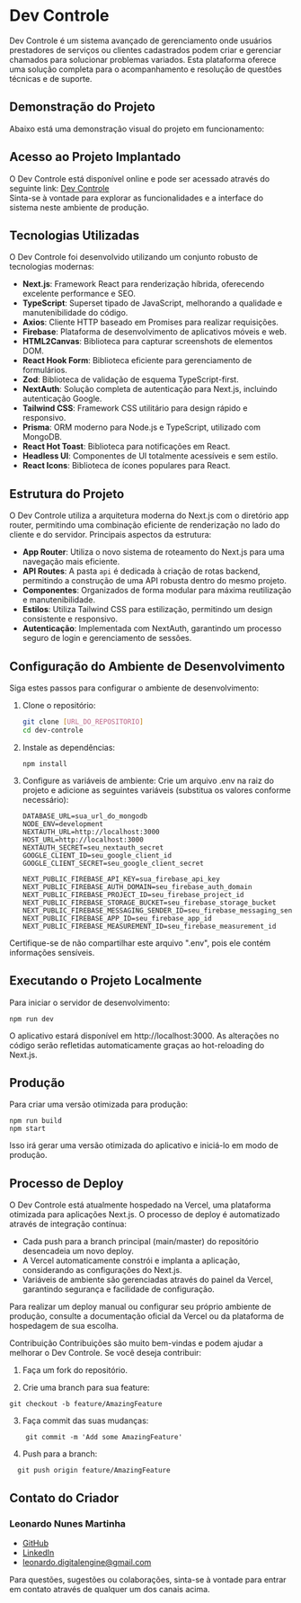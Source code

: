 # Dev Controle

Dev Controle é um sistema avançado de gerenciamento onde usuários prestadores de serviços ou clientes cadastrados podem criar e gerenciar chamados para solucionar problemas variados. Esta plataforma oferece uma solução completa para o acompanhamento e resolução de questões técnicas e de suporte.

## Demonstração do Projeto
Abaixo está uma demonstração visual do projeto em funcionamento:  

## Acesso ao Projeto Implantado
O Dev Controle está disponível online e pode ser acessado através do seguinte link:  [Dev Controle](https://dev-controle-orcin.vercel.app/)  
Sinta-se à vontade para explorar as funcionalidades e a interface do sistema neste ambiente de produção.

## Tecnologias Utilizadas
O Dev Controle foi desenvolvido utilizando um conjunto robusto de tecnologias modernas:
- **Next.js**: Framework React para renderização híbrida, oferecendo excelente performance e SEO.
- **TypeScript**: Superset tipado de JavaScript, melhorando a qualidade e manutenibilidade do código.
- **Axios**: Cliente HTTP baseado em Promises para realizar requisições.
- **Firebase**: Plataforma de desenvolvimento de aplicativos móveis e web.
- **HTML2Canvas**: Biblioteca para capturar screenshots de elementos DOM.
- **React Hook Form**: Biblioteca eficiente para gerenciamento de formulários.
- **Zod**: Biblioteca de validação de esquema TypeScript-first.
- **NextAuth**: Solução completa de autenticação para Next.js, incluindo autenticação Google.
- **Tailwind CSS**: Framework CSS utilitário para design rápido e responsivo.
- **Prisma**: ORM moderno para Node.js e TypeScript, utilizado com MongoDB.
- **React Hot Toast**: Biblioteca para notificações em React.
- **Headless UI**: Componentes de UI totalmente acessíveis e sem estilo.
- **React Icons**: Biblioteca de ícones populares para React.

## Estrutura do Projeto
O Dev Controle utiliza a arquitetura moderna do Next.js com o diretório app router, permitindo uma combinação eficiente de renderização no lado do cliente e do servidor. Principais aspectos da estrutura:
- **App Router**: Utiliza o novo sistema de roteamento do Next.js para uma navegação mais eficiente.
- **API Routes**: A pasta `api` é dedicada à criação de rotas backend, permitindo a construção de uma API robusta dentro do mesmo projeto.
- **Componentes**: Organizados de forma modular para máxima reutilização e manutenibilidade.
- **Estilos**: Utiliza Tailwind CSS para estilização, permitindo um design consistente e responsivo.
- **Autenticação**: Implementada com NextAuth, garantindo um processo seguro de login e gerenciamento de sessões.

## Configuração do Ambiente de Desenvolvimento
Siga estes passos para configurar o ambiente de desenvolvimento:

1. Clone o repositório:
   ```bash
   git clone [URL_DO_REPOSITORIO]
   cd dev-controle
2. Instale as dependências:

    ```
    npm install
3. Configure as variáveis de ambiente: Crie um arquivo .env na raiz do projeto e adicione as seguintes variáveis (substitua os valores conforme necessário):    
    ```
    DATABASE_URL=sua_url_do_mongodb
    NODE_ENV=development
    NEXTAUTH_URL=http://localhost:3000
    HOST_URL=http://localhost:3000
    NEXTAUTH_SECRET=seu_nextauth_secret
    GOOGLE_CLIENT_ID=seu_google_client_id
    GOOGLE_CLIENT_SECRET=seu_google_client_secret

    NEXT_PUBLIC_FIREBASE_API_KEY=sua_firebase_api_key
    NEXT_PUBLIC_FIREBASE_AUTH_DOMAIN=seu_firebase_auth_domain
    NEXT_PUBLIC_FIREBASE_PROJECT_ID=seu_firebase_project_id
    NEXT_PUBLIC_FIREBASE_STORAGE_BUCKET=seu_firebase_storage_bucket
    NEXT_PUBLIC_FIREBASE_MESSAGING_SENDER_ID=seu_firebase_messaging_sender_id
    NEXT_PUBLIC_FIREBASE_APP_ID=seu_firebase_app_id
    NEXT_PUBLIC_FIREBASE_MEASUREMENT_ID=seu_firebase_measurement_id
Certifique-se de não compartilhar este arquivo ".env", pois ele contém informações sensíveis.

## Executando o Projeto Localmente
Para iniciar o servidor de desenvolvimento:

    npm run dev

O aplicativo estará disponível em http://localhost:3000. As alterações no código serão refletidas automaticamente graças ao hot-reloading do Next.js.

## Produção
Para criar uma versão otimizada para produção:
    
    npm run build
    npm start

Isso irá gerar uma versão otimizada do aplicativo e iniciá-lo em modo de produção.

## Processo de Deploy

O Dev Controle está atualmente hospedado na Vercel, uma plataforma otimizada para aplicações Next.js. O processo de deploy é automatizado através de integração contínua:

- Cada push para a branch principal (main/master) do repositório desencadeia um novo deploy.
- A Vercel automaticamente constrói e implanta a aplicação, considerando as configurações do Next.js.
- Variáveis de ambiente são gerenciadas através do painel da Vercel, garantindo segurança e facilidade de configuração.

Para realizar um deploy manual ou configurar seu próprio ambiente de produção, consulte a documentação oficial da Vercel ou da plataforma de hospedagem de sua escolha.

Contribuição
Contribuições são muito bem-vindas e podem ajudar a melhorar o Dev Controle. Se você deseja contribuir:

1. Faça um fork do repositório.

2. Crie uma branch para sua feature: 

  ```
  git checkout -b feature/AmazingFeature
  ```
3. Faça commit das suas mudanças:

```
    git commit -m 'Add some AmazingFeature'
```
4. Push para a branch:

```
  git push origin feature/AmazingFeature
```

## Contato do Criador
### Leonardo Nunes Martinha

- <a href="https://github.com/LeoNzZ7" >GitHub<a/>
- <a href="https://www.linkedin.com/in/leonardo-nunes-martinha/">LinkedIn<a/>
- leonardo.digitalengine@gmail.com

Para questões, sugestões ou colaborações, sinta-se à vontade para entrar em contato através de qualquer um dos canais acima.